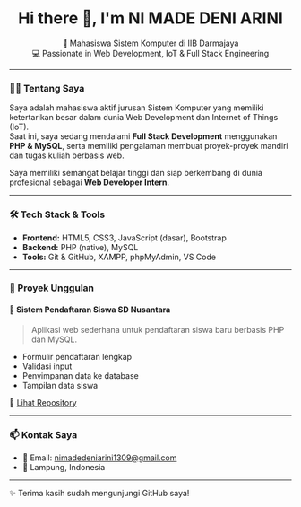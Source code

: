 <h1 align="center">Hi there 👋, I'm NI MADE DENI ARINI</h1>
<p align="center">
  🌱 Mahasiswa Sistem Komputer di IIB Darmajaya  
  <br>
  💻 Passionate in Web Development, IoT & Full Stack Engineering  
</p>

---

### 👩‍💻 Tentang Saya
Saya adalah mahasiswa aktif jurusan Sistem Komputer yang memiliki ketertarikan besar dalam dunia Web Development dan Internet of Things (IoT).  
Saat ini, saya sedang mendalami **Full Stack Development** menggunakan **PHP & MySQL**, serta memiliki pengalaman membuat proyek-proyek mandiri dan tugas kuliah berbasis web.

Saya memiliki semangat belajar tinggi dan siap berkembang di dunia profesional sebagai **Web Developer Intern**.

---

### 🛠️ Tech Stack & Tools
- **Frontend:** HTML5, CSS3, JavaScript (dasar), Bootstrap
- **Backend:** PHP (native), MySQL
- **Tools:** Git & GitHub, XAMPP, phpMyAdmin, VS Code

---

### 🚀 Proyek Unggulan

#### 📌 Sistem Pendaftaran Siswa SD Nusantara
> Aplikasi web sederhana untuk pendaftaran siswa baru berbasis PHP dan MySQL.

- Formulir pendaftaran lengkap
- Validasi input
- Penyimpanan data ke database
- Tampilan data siswa

📂 [Lihat Repository](https://github.com/Deniarini/sd-pendaftaran) 

---

### 📫 Kontak Saya
- 📧 Email: nimadedeniarini1309@gmail.com  
- 📍 Lampung, Indonesia

---

✨ Terima kasih sudah mengunjungi GitHub saya!
